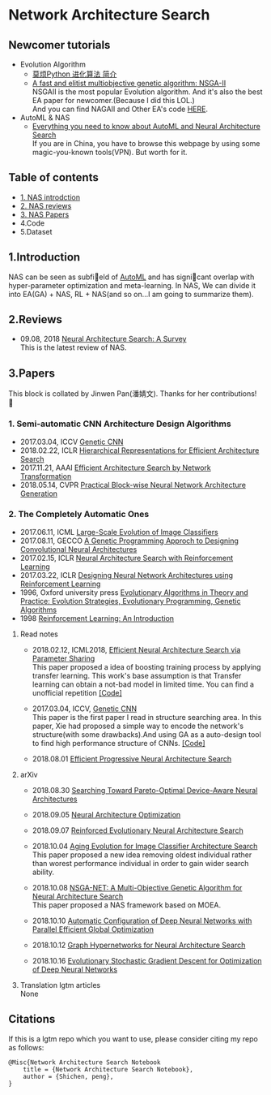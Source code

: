 # Network Architecture Search 

## Newcomer tutorials 
* Evolution Algorithm
    - [莫烦Python 进化算法 简介](https://morvanzhou.github.io/tutorials/machine-learning/evolutionary-algorithm/1-01-intro/) 
    - [A fast and elitist multiobjective genetic algorithm: NSGA-II](https://ieeexplore.ieee.org/document/996017)  
    NSGAII is the most popular Evolution algorithm. And it's also the best EA paper for newcomer.(Because I did this LOL.)  
    And you can find NAGAII and Other EA's code [HERE](./Code/).
* AutoML & NAS
    - [Everything you need to know about AutoML and Neural Architecture Search](https://towardsdatascience.com/everything-you-need-to-know-about-automl-and-neural-architecture-search-8db1863682bf)  
    If you are in China, you have to browse this webpage by using some magic-you-known tools(VPN). But worth for it.


## Table of contents
* [1. NAS introdction](#1introduction)
* [2. NAS reviews](#2reviews)
* [3. NAS Papers](#3papers)
* 4.Code
* 5.Dataset

## 1.Introduction 
NAS can be seen as subfield of [AutoML](https://www.ml4aad.org/automl/) and has signicant overlap with hyper-parameter optimization and meta-learning.
In NAS, We can divide it into EA(GA) + NAS, RL + NAS(and so on...I am going to summarize them).

## 2.Reviews
* 09.08, 2018 [Neural Architecture Search: A Survey](https://arxiv.org/abs/1808.05377)  
This is the latest review of NAS.

## 3.Papers
This block is collated by Jinwen Pan(潘婧文). Thanks for her contributions! :cake:  

### 1. Semi-automatic CNN Architecture Design Algorithms
* 2017.03.04, ICCV [Genetic CNN](https://arxiv.org/abs/1703.01513)
* 2018.02.22, ICLR [Hierarchical Representations for Efficient Architecture Search](https://arxiv.org/abs/1711.00436)
* 2017.11.21, AAAI [Efficient Architecture Search by Network Transformation](https://arxiv.org/abs/1707.04873)
* 2018.05.14, CVPR [Practical Block-wise Neural Network Architecture Generation](https://arxiv.org/abs/1708.05552)

### 2. The Completely Automatic Ones 
* 2017.06.11, ICML [Large-Scale Evolution of Image Classifiers](https://arxiv.org/abs/1703.01041)
* 2017.08.11, GECCO [A Genetic Programming Approch to Designing Convolutional Neural Architectures](https://arxiv.org/abs/1704.00764)
* 2017.02.15, ICLR [Neural Architecture Search with Reinforcement Learning](https://arxiv.org/abs/1611.01578)
* 2017.03.22, ICLR [Designing Neural Network Architectures using Reinforcement Learning](https://arxiv.org/abs/1611.02167)
* 1996, Oxford university press [Evolutionary Algorithms in Theory and Practice: Evolution Strategies, Evolutionary Programming, Genetic Algorithms](https://books.google.com/books?hl=zh-CN&lr=&id=htJHI1UrL7IC&oi=fnd&pg=PR9&dq=Evolutionary+Algorithms+in+Theory+and+Practice:+Evolution+Strategies,+Evolutionary+Programming,+Genetic+Algorithms&ots=fApX2PVCkQ&sig=ipkk4P_SK9BcSD5Nilt1Ng4N6Dw#v=onepage&q=Evolutionary%20Algorithms%20in%20Theory%20and%20Practice%3A%20Evolution%20Strategies%2C%20Evolutionary%20Programming%2C%20Genetic%20Algorithms&f=false)
* 1998 [Reinforcement Learning: An Introduction](https://books.google.com/books?hl=zh-CN&lr=&id=uWV0DwAAQBAJ&oi=fnd&pg=PR7&dq=Reinforcement+learning:+an+introduction&ots=mhrFu402i9&sig=T_cd_oEU13DmBKKGHjR2APyKP5g#v=onepage&q=Reinforcement%20learning%3A%20an%20introduction&f=false)

1. Read notes
    - 2018.02.12, ICML2018, [Efficient Neural Architecture Search via Parameter Sharing](https://arxiv.org/abs/1802.03268)  
    This paper proposed a idea of boosting training process by applying transfer learning. This work's base assumption is that Transfer learning can obtain a not-bad model in limited time.
    You can find a unofficial repetition [[Code]](https://github.com/melodyguan/enas)

    - 2017.03.04, ICCV, [Genetic CNN](http://openaccess.thecvf.com/content_ICCV_2017/papers/Xie_Genetic_CNN_ICCV_2017_paper.pdf)  
    This paper is the first paper I read in structure searching area. In this paper, Xie had proposed a simple way to encode the network's structure(with some drawbacks).And using GA as a auto-design tool to find high performance structure of CNNs. [[Code]](https://github.com/aqibsaeed/Genetic-CNN)  

    - 2018.08.01 [Efficient Progressive Neural Architecture Search](https://arxiv.org/pdf/1808.00391.pdf)
    
1. arXiv
    - 2018.08.30 [Searching Toward Pareto-Optimal Device-Aware Neural Architectures](https://arxiv.org/pdf/1808.09830.pdf)

    - 2018.09.05 [Neural Architecture Optimization](https://arxiv.org/abs/1808.07233)

    - 2018.09.07 [Reinforced Evolutionary Neural Architecture Search](https://arxiv.org/abs/1808.00193)

    - 2018.10.04 [Aging Evolution for Image Classifier Architecture Search](https://arxiv.org/pdf/1802.01548)  
    This paper proposed a new idea removing oldest individual rather than worest performance individual in order to gain wider search ability.  
    
    - 2018.10.08 [NSGA-NET: A Multi-Objective Genetic Algorithm for Neural Architecture Search](https://arxiv.org/abs/1810.03522)  
    This paper proposed a NAS framework based on MOEA. 

    - 2018.10.10 [Automatic Configuration of Deep Neural Networks with Parallel Efficient Global Optimization](https://arxiv.org/abs/1810.05526)
    
    - 2018.10.12 [Graph Hypernetworks for Neural Architecture Search](https://arxiv.org/abs/1810.05749)
    
    - 2018.10.16 [Evolutionary Stochastic Gradient Descent for Optimization of Deep Neural Networks](https://arxiv.org/abs/1810.06773)

   

1. Translation lgtm articles  
None

## Citations
If this is a lgtm repo which you want to use, please consider citing my repo as follows:


```
@Misc{Network Architecture Search Notebook
    title = {Network Architecture Search Notebook},
    author = {Shichen, peng},  
}
```
